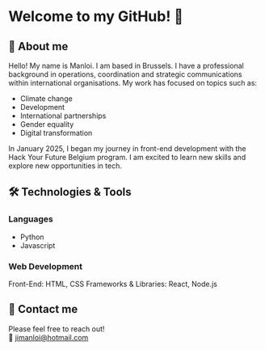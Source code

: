 # Welcome to my GitHub! 👋

## 🙂 About me

Hello! My name is Manloi. I am based in Brussels. I have a professional background in operations, coordination and strategic communications within international organisations. My work has focused on topics such as:
- Climate change
- Development
- International partnerships
- Gender equality
- Digital transformation

In January 2025, I began my journey in front-end development with the Hack Your Future Belgium program. I am excited to learn new skills and explore new opportunities in tech.

## 🛠️ Technologies & Tools

### Languages

- Python
- Javascript

### Web Development

Front-End: HTML, CSS
Frameworks & Libraries: React, Node.js

## 📩 Contact me

Please feel free to reach out!  
📧 <jimanloi@hotmail.com>
